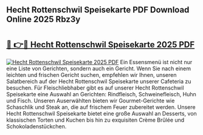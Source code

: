 ## Hecht Rottenschwil Speisekarte PDF Download Online 2025 Rbz3y

# <h2><a href="http://gcct17.nevu.top/?p=Hecht+Rottenschwil+Speisekarte">🔗 👉🔴 Hecht Rottenschwil Speisekarte 2025 PDF</a></h2>

[![Hecht Rottenschwil Speisekarte 2025 PDF](https://i.imgur.com/dBaPXMq.png)](http://gcct17.nevu.top/?p=Hecht+Rottenschwil+Speisekarte)
Ein Essensmenü ist nicht nur eine Liste von Gerichten, sondern auch ein Gericht. Wenn Sie nach einem leichten und frischen Gericht suchen, empfehlen wir Ihnen, unseren Salatbereich auf der Hecht Rottenschwil Speisekarte unserer Cafeteria zu besuchen. Für Fleischliebhaber gibt es auf unserer Hecht Rottenschwil Speisekarte eine Auswahl an Gerichten: Rindfleisch, Schweinefleisch, Huhn und Fisch. Unseren Auserwählten bieten wir Gourmet-Gerichte wie Schaschlik und Steak an, die auf frischem Feuer zubereitet werden. Unsere Hecht Rottenschwil Speisekarte bietet eine große Auswahl an Desserts, von klassischen Torten und Kuchen bis hin zu exquisiten Crème Brûlée und Schokoladenstückchen.
